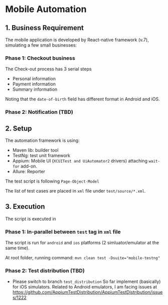 # Mobile Automation #

## 1. Business Requirement

The mobile application is developed by React-native framework (v.7), simulating a few small businesses:

### Phase 1: Checkout business

The Check-out process has 3 serial steps

- Personal information
- Payment information
- Summary information

Noting that the `date-of-birth` field has different format in Android and iOS.

### Phase 2: Notification (TBD)


## 2. Setup

The automation framework is using:

- Maven lib: builder tool
- TestNg: test unit framework
- Appium: Mobile UI (`XCUITest and UiAutomator2` drivers) attaching `wait-for` add-on.
- Allure: Reporter

The test script is following `Page-Object-Model`

The list of test cases are placed in `xml` file under `test/source/*.xml`.

## 3. Execution

The script is executed in

### Phase 1: In-parallel between `test` tag in `xml` file

The script is run for `android` and `ios` platforms (2 simluator/emulator at the same time).

At root folder, running command: `mvn clean test -Dsuite="mobile-testng"`

### Phase 2: Test distribution (TBD)
- Please switch to branch `test_distribution`
So far implement (basically) for iOS simulators. Related to Android emulators, I am facing issues at https://github.com/AppiumTestDistribution/AppiumTestDistribution/issues/1222
